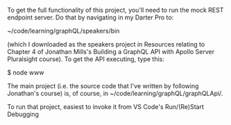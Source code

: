 To get the full functionality of this project, you'll need to run the mock REST endpoint server. Do that by navigating in my Darter Pro to: 

~/code/learning/graphQL/speakers/bin

(which I downloaded as the speakers project in Resources relating to Chapter 4 of Jonathan Mills's Building a GraphQL API with Apollo Server Pluralsight course). To get the API executing, type this:

$ node www

The main project (i.e. the source code that I've written by following Jonathan's course) is, of course, in ~/code/learning/graphQL/graphQLApi/.

To run that project, easiest to invoke it from VS Code's Run/(Re)Start Debugging